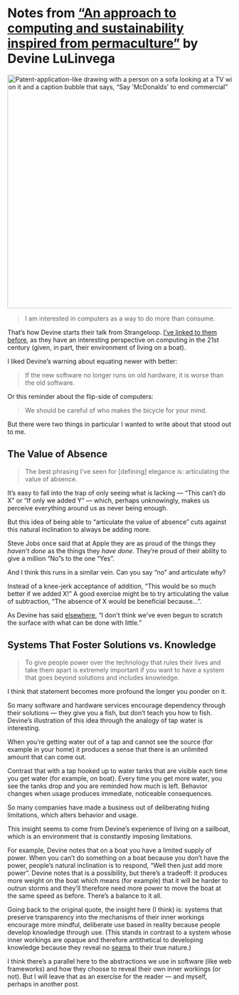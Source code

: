 # Notes from [“An approach to computing and sustainability inspired from permaculture”](https://www.youtube.com/watch?v=T3u7bGgVspM)  by Devine LuLinvega

<img src="https://cdn.jim-nielsen.com/blog/2023/mcdonalds-tech.jpg" width="621" height="524" alt="Patent-application-like drawing with a person on a sofa looking at a TV with a hamburger on it and a caption bubble that says, “Say 'McDonalds' to end commercial”" />

> I am interested in computers as a way to do more than consume.

That’s how Devine starts their talk from Strangeloop. [I’ve linked to them before](https://blog.jim-nielsen.com/2023/precarious-modern-computing/), as they have an interesting perspective on computing in the 21st century (given, in part, their environment of living on a boat).

I liked Devine’s warning about equating newer with better:

> If the new software no longer runs on old hardware, it is worse than the old software.

Or this reminder about the flip-side of computers:

> We should be careful of who makes the bicycle for your mind.

But there were two things in particular I wanted to write about that stood out to me.

## The Value of Absence

> The best phrasing I've seen for [defining] elegance is: articulating the value of absence. 

It’s easy to fall into the trap of only seeing what is lacking — “This can’t do X” or “If only we added Y” — which, perhaps unknowingly, makes us perceive everything around us as never being enough.

But this idea of being able to “articulate the value of absence”  cuts against this natural inclination to always be adding more.

Steve Jobs once said that at Apple they are as proud of the things they _haven’t done_ as the things they _have done_. They’re proud of their ability to give a million “No”s to the one “Yes”.

And I think this runs in a similar vein. Can you say “no” and articulate _why_?

Instead of a knee-jerk acceptance of addition, “This would be so much better if we added X!” A good exercise might be to  try articulating the value of subtraction, “The absence of X would be beneficial because…”.

As Devine has said [elsewhere](https://blog.jim-nielsen.com/2023/the-cost-of-avoiding-annoyance/), “I don't think we've even begun to scratch the surface with what can be done with little.”

## Systems That Foster Solutions vs. Knowledge

> To give people power over the technology that rules their lives and take them apart is extremely important if you want to have a system that goes beyond solutions and includes knowledge.

I think that statement becomes more profound the longer you ponder on it.

So many software and hardware services encourage dependency through their solutions — they give you a fish, but don’t teach you how to fish. Devine’s illustration of this idea through the analogy of tap water is interesting.

When you’re getting water out of a tap and cannot see the source (for example in your home) it produces a sense that there is an unlimited amount that can come out. 

Contrast that with a tap hooked up to water tanks that are visible each time you get water (for example, on boat). Every time you get more water, you see the tanks drop and you are reminded how much is left. Behavior changes when usage produces immediate, noticeable consequences.

So many companies have made a business out of deliberating hiding limitations, which alters behavior and usage.

This insight seems to come from Devine’s experience of living on a sailboat, which is an environment that is constantly imposing limitations.

For example, Devine notes that on a boat you have a limited supply of power. When you can’t do something on a boat because you don’t have the power, people’s natural inclination is to respond, “Well then just add more power”. Devine notes that is a possibility, but there’s a tradeoff: it produces more weight on the boat which means (for example) that it will be harder to outrun storms and they’ll therefore need more power to move the boat at the same speed as before. There’s a balance to it all.

Going back to the original quote, the insight here (I think) is: systems that preserve transparency into the mechanisms of their inner workings encourage more mindful, deliberate use based in reality because people develop knowledge through use. (This stands in contrast to a system whose inner workings are opaque and therefore antithetical to developing knowledge because they reveal no [seams](https://adactio.com/journal/6786) to their true nature.)

I think there’s a parallel here to the abstractions we use in software (like web frameworks) and how they choose to reveal their own inner workings (or not). But I will leave that as an exercise for the reader — and myself, perhaps in another post.